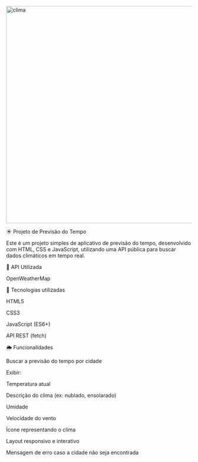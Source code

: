<img width="1337" height="589" alt="clima" src="https://github.com/user-attachments/assets/699ef3ca-9a77-47d6-8910-4dff96385485" />

☀️ Projeto de Previsão do Tempo

Este é um projeto simples de aplicativo de previsão do tempo, desenvolvido com HTML, CSS e JavaScript, utilizando uma API pública para buscar dados climáticos em tempo real.

📡 API Utilizada

OpenWeatherMap

🧰 Tecnologias utilizadas

HTML5

CSS3

JavaScript (ES6+)

API REST (fetch)

🌦️ Funcionalidades

Buscar a previsão do tempo por cidade

Exibir:

Temperatura atual

Descrição do clima (ex: nublado, ensolarado)

Umidade

Velocidade do vento

Ícone representando o clima

Layout responsivo e interativo

Mensagem de erro caso a cidade não seja encontrada
